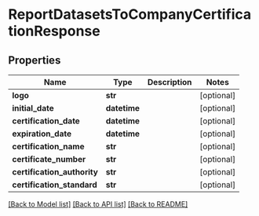 # ReportDatasetsToCompanyCertificationResponse

## Properties
Name | Type | Description | Notes
------------ | ------------- | ------------- | -------------
**logo** | **str** |  | [optional] 
**initial_date** | **datetime** |  | [optional] 
**certification_date** | **datetime** |  | [optional] 
**expiration_date** | **datetime** |  | [optional] 
**certification_name** | **str** |  | [optional] 
**certificate_number** | **str** |  | [optional] 
**certification_authority** | **str** |  | [optional] 
**certification_standard** | **str** |  | [optional] 

[[Back to Model list]](../README.md#documentation-for-models) [[Back to API list]](../README.md#documentation-for-api-endpoints) [[Back to README]](../README.md)



